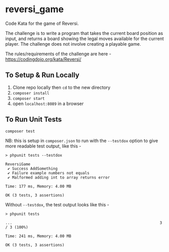 # reversi_game
Code Kata for the game of Reversi. 

The challenge is to write a program that takes the current board position as input, and returns a board showing the legal moves available for the current player. The challenge does not involve creating a playable game.

The rules/requirements of the challenge are here - https://codingdojo.org/kata/Reversi/

## To Setup & Run Locally

1. Clone repo locally then `cd` to the new directory
2. `composer install`
3. `composer start`
4. open `localhost:8089` in a browser


## To Run Unit Tests

`composer test`

NB: this is setup in `composer.json` to run with the `--testdox` option to give more readable test output, like this -
```
> phpunit tests --testdox

ReversiGame
 ✔ Success AddSomething
 ✔ Failure example numbers not equals
 ✔ Malformed adding int to array returns error

Time: 177 ms, Memory: 4.00 MB

OK (3 tests, 3 assertions)
```

Without `--testdox`, the test output looks like this - 
```
> phpunit tests

...                                                                 3 / 3 (100%)

Time: 241 ms, Memory: 4.00 MB

OK (3 tests, 3 assertions)
```
